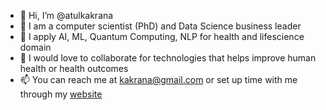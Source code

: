 - 👋 Hi, I’m @atulkakrana
- 👀 I am a computer scientist (PhD) and Data Science business leader 
- 👀 I apply AI, ML, Quantum Computing, NLP for health and lifescience domain  
- 💞️ I would love to collaborate for technologies that helps improve human health or health outcomes
- 📫 You can reach me at kakrana@gmail.com or set up time with me through my [website](https://sites.google.com/view/atulkakrana/home?authuser=0)

<!---
atulkakrana/atulkakrana is a ✨ special ✨ repository because its `README.md` (this file) appears on your GitHub profile.
You can click the Preview link to take a look at your changes.
--->
